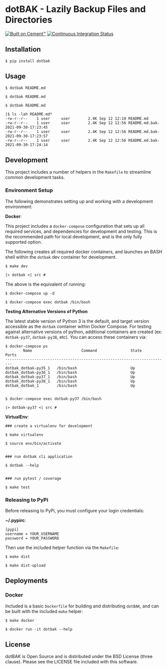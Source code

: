 # dotBAK - Lazily Backup Files and Directories

[![Built on Cement™](https://img.shields.io/badge/Built%20on%20Cement%E2%84%A2-3.0-yellow)](https://builtoncement.com)
[![Continuous Integration Status](https://app.travis-ci.com/datafolklabs/dotbak.svg?branch=master)](https://travis-ci.com/github/datafolklabs/dotbak)


## Installation

```
$ pip install dotbak
```

## Usage

```
$ dotbak README.md

$ dotbak README.md

$ dotbak README.md

|$ ls -lah README.md*
-rw-r--r--    1 user     user        2.4K Sep 12 12:10 README.md
-rw-r--r--    1 user     user        2.4K Sep 12 12:56 README.md.bak-2021-09-30-17:23:45
-rw-r--r--    1 user     user        2.4K Sep 12 12:56 README.md.bak-2021-09-30-17:23:57
-rw-r--r--    1 user     user        2.4K Sep 12 12:56 README.md.bak-2021-09-30-17:24:14
```

## Development

This project includes a number of helpers in the `Makefile` to streamline common development tasks.

### Environment Setup

The following demonstrates setting up and working with a development environment:

**Docker**:

This project includes a `docker-compose` configuration that sets up all required services, and dependencies for development and testing.  This is the recommended path for local development, and is the only fully supported option.

The following creates all required docker containers, and launches an BASH shell within the `dotbak` dev container for development.
```
$ make dev

|> dotbak <| src #
```

The above is the equivalent of running:

```
$ docker-compose up -d

$ docker-compose exec dotbak /bin/bash
```

**Testing Alternative Versions of Python**

The latest stable version of Python 3 is the default, and target version accessible as the `dotbak` container within Docker Compose.  For testing against alternative versions of python, additional containers are created (ex: `dotbak-py37`, `dotbak-py38`, etc). You can access these containers via:

```
$ docker-compose ps
        Name                      Command               State     Ports
-------------------------------------------------------------------------
dotbak_dotbak-py35_1   /bin/bash                        Up
dotbak_dotbak-py36_1   /bin/bash                        Up
dotbak_dotbak-py37_1   /bin/bash                        Up
dotbak_dotbak-py38_1   /bin/bash                        Up
dotbak_dotbak_1        /bin/bash                        Up


$ docker-compose exec dotbak-py37 /bin/bash

|> dotbak-py37 <| src #
```


**VirtualEnv**:

```
### create a virtualenv for development

$ make virtualenv

$ source env/bin/activate


### run dotbak cli application

$ dotbak --help


### run pytest / coverage

$ make test
```


### Releasing to PyPi

Before releasing to PyPi, you must configure your login credentials:

**~/.pypirc**:

```
[pypi]
username = YOUR_USERNAME
password = YOUR_PASSWORD
```

Then use the included helper function via the `Makefile`:

```
$ make dist

$ make dist-upload
```

## Deployments

### Docker

Included is a basic `Dockerfile` for building and distributing `dotBAK`,
and can be built with the included `make` helper:

```
$ make docker

$ docker run -it dotbak --help
```

## License

dotBAK is Open Source and is distributed under the BSD License (three clause).  Please see the LICENSE file included with this software.